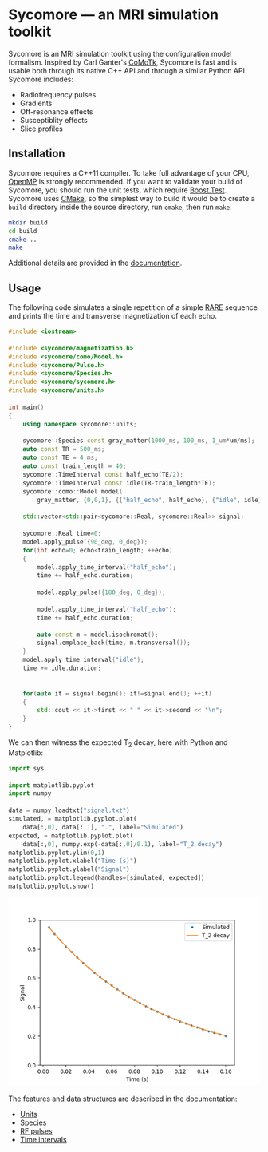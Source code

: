 # Sycomore &mdash; an MRI simulation toolkit

Sycomore is an MRI simulation toolkit using the configuration model formalism. Inspired by Carl Ganter's [CoMoTk](https://github.com/cganter/CoMoTk), Sycomore is fast and is usable both through its native C++ API and through a similar Python API. Sycomore includes:

- Radiofrequency pulses
- Gradients
- Off-resonance effects
- Susceptiblity effects
- Slice profiles

## Installation

Sycomore requires a C++11 compiler. To take full advantage of your CPU, [OpenMP](https://www.openmp.org/) is strongly recommended. If you want to validate your build of Sycomore, you should run the unit tests, which require [Boost.Test](https://www.boost.org/doc/libs/release/libs/test/). Sycomore uses [CMake](https://cmake.org/), so the simplest way to build it would be to create a `build` directory inside the source directory, run `cmake`, then run `make`:

```sh
mkdir build
cd build
cmake ..
make
```

Additional details are provided in the [documentation](docs/installation.md).

## Usage

The following code simulates a single repetition of a simple [RARE](examples/rare.cpp) sequence and prints the time and transverse magnetization of each echo.

```cpp
#include <iostream>

#include <sycomore/magnetization.h>
#include <sycomore/como/Model.h>
#include <sycomore/Pulse.h>
#include <sycomore/Species.h>
#include <sycomore/sycomore.h>
#include <sycomore/units.h>

int main()
{
    using namespace sycomore::units;

    sycomore::Species const gray_matter(1000_ms, 100_ms, 1_um*um/ms);
    auto const TR = 500_ms;
    auto const TE = 4_ms;
    auto const train_length = 40;
    sycomore::TimeInterval const half_echo(TE/2);
    sycomore::TimeInterval const idle(TR-train_length*TE);
    sycomore::como::Model model(
        gray_matter, {0,0,1}, {{"half_echo", half_echo}, {"idle", idle}});

    std::vector<std::pair<sycomore::Real, sycomore::Real>> signal;

    sycomore::Real time=0;
    model.apply_pulse({90_deg, 0_deg});
    for(int echo=0; echo<train_length; ++echo)
    {
        model.apply_time_interval("half_echo");
        time += half_echo.duration;

        model.apply_pulse({180_deg, 0_deg});

        model.apply_time_interval("half_echo");
        time += half_echo.duration;

        auto const m = model.isochromat();
        signal.emplace_back(time, m.transversal());
    }
    model.apply_time_interval("idle");
    time += idle.duration;


    for(auto it = signal.begin(); it!=signal.end(); ++it)
    {
        std::cout << it->first << " " << it->second << "\n";
    }
}
```

We can then witness the expected T<sub>2</sub> decay, here with Python and Matplotlib:

```python
import sys

import matplotlib.pyplot
import numpy

data = numpy.loadtxt("signal.txt")
simulated, = matplotlib.pyplot.plot(
    data[:,0], data[:,1], ".", label="Simulated")
expected, = matplotlib.pyplot.plot(
    data[:,0], numpy.exp(-data[:,0]/0.1), label="T_2 decay")
matplotlib.pyplot.ylim(0,1)
matplotlib.pyplot.xlabel("Time (s)")
matplotlib.pyplot.ylabel("Signal")
matplotlib.pyplot.legend(handles=[simulated, expected])
matplotlib.pyplot.show()
```

![T2 decay in RARE](docs/rare.png "T2 decay in RARE")

The features and data structures are described in the documentation:

- [Units](docs/units.md)
- [Species](docs/species.md)
- [RF pulses](docs/pulses.md)
- [Time intervals](docs/time_intervals.md)
